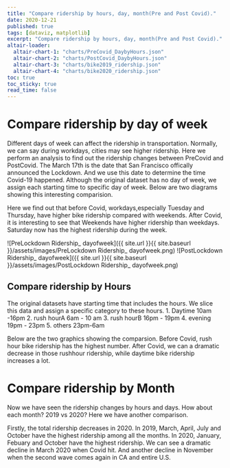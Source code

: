 ```yaml
---
title: "Compare ridership by hours, day, month(Pre and Post Covid)."
date: 2020-12-21
published: true
tags: [dataviz, matplotlib]
excerpt: "Compare ridership by hours, day, month(Pre and Post Covid)."
altair-loader:
  altair-chart-1: "charts/PreCovid_DaybyHours.json"
  altair-chart-2: "charts/PostCovid_DaybyHours.json"
  altair-chart-3: "charts/bike2019_ridership.json"
  altair-chart-4: "charts/bike2020_ridership.json"
toc: true
toc_sticky: true
read_time: false
---
```


# Compare ridership by day of week 

Different days of week can affect the ridership in transportation. Normally, we can say during workdays, cities may see higher ridership. Here we perform an analysis to find out the ridership changes between PreCovid and PostCovid. The March 17th is the date that San Francisco offically announced the Lockdown. And we use this date to determine the time Covid-19 happened. Although the original dataset has no day of week, we assign each starting time to specific day of week. Below are two diagrams showing this interesting comparision.

Here we find out that before Covid, workdays,especially Tuesday and Thursday, have higher bike ridership compared with weekends. After Covid, it is interesting to see that Weekends have higher ridership than weekdays. Saturday now has the highest ridership during the week. 

![PreLockdown Ridership_ dayofweek]({{ site.url }}{{ site.baseurl }}/assets/images/PreLockdown Ridership_ dayofweek.png)
![PostLockdown Ridership_ dayofweek]({{ site.url }}{{ site.baseurl }}/assets/images/PostLockdown Ridership_ dayofweek.png)

## Compare ridership by Hours

The original datasets have starting time that includes the hours. We slice this data and assign a specific category to these hours. 
     1. Daytime 10am -16pm
     2. rush hourA  6am - 10 am
     3. rush hourB  16pm - 19pm
     4. evening   19pm - 23pm
     5. others   23pm-6am

Below are the two graphics showing the comparsion. Before Covid, rush hour bike ridership has the highest number. After Covid, we can a dramatic decrease in those rushhour ridership, while daytime bike ridership increases a lot. 

<div id="altair-chart-1"></div>
<div id="altair-chart-2"></div>

# Compare ridership by Month 

Now we have seen the ridership changes by hours and days. How about each month? 2019 vs 2020? Here we have another comparison. 

Firstly, the total ridership decreases in 2020. In 2019, March, April, July and October have the highest ridership among all the months. In 2020, January, Febuary and October have the highest ridership. We can see a dramatic decline in March 2020 when Covid hit. And another decline in November when the second wave comes again in CA and entire U.S.
<div id="altair-chart-3"></div>
<div id="altair-chart-4"></div>
